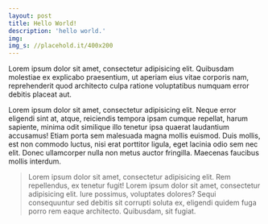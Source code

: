 ```yaml
---
layout: post
title: Hello World!
description: 'hello world.'
img:
img_s: //placehold.it/400x200
---
```


Lorem ipsum dolor sit amet, consectetur adipisicing elit. Quibusdam molestiae ex explicabo praesentium, ut aperiam eius vitae corporis nam, reprehenderit quod architecto culpa ratione voluptatibus numquam error debitis placeat aut.


Lorem ipsum dolor sit amet, consectetur adipisicing elit. Neque error eligendi sint at, atque, reiciendis tempora ipsam cumque repellat, harum sapiente, minima odit similique illo tenetur ipsa quaerat laudantium accusamus! Etiam porta sem malesuada magna mollis euismod. Duis mollis, est non commodo luctus, nisi erat porttitor ligula, eget lacinia odio sem nec elit. Donec ullamcorper nulla non metus auctor fringilla. Maecenas faucibus mollis interdum.

> Lorem ipsum dolor sit amet, consectetur adipisicing elit. Rem repellendus, ex tenetur fugit! Lorem ipsum dolor sit amet, consectetur adipisicing elit. Iure possimus, voluptates dolores? Sequi consequuntur sed debitis sit corrupti soluta ex, eligendi quidem fuga porro rem eaque architecto. Quibusdam, sit fugiat.
